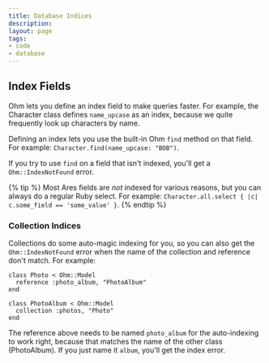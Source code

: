 ```yaml
---
title: Database Indices
description: 
layout: page
tags:
- code
- database
---
```


## Index Fields

Ohm lets you define an index field to make queries faster.  For example, the Character class defines `name_upcase` as an index, because we quite frequently look up characters by name.

Defining an index lets you use the built-in Ohm `find` method on that field.  For example: `Character.find(name_upcase: "BOB")`.

If you try to use `find` on a field that isn't indexed, you'll get a `Ohm::IndexNotFound` error.

{% tip %} 
Most Ares fields are _not_ indexed for various reasons, but you can always do a regular Ruby select.  For example:  `Character.all.select { |c| c.some_field == 'some_value' }`.
{% endtip %}

### Collection Indices

Collections do some auto-magic indexing for you, so you can also get the `Ohm::IndexNotFound` error when the name of the collection and reference don't match.  For example:

    class Photo < Ohm::Model
      reference :photo_album, "PhotoAlbum"
    end
    
    class PhotoAlbum < Ohm::Model
      collection :photos, "Photo"
    end

The reference above needs to be named `photo_album` for the auto-indexing to work right, because that matches the name of the other class (PhotoAlbum).  If you just name it `album`, you'll get the index error.
